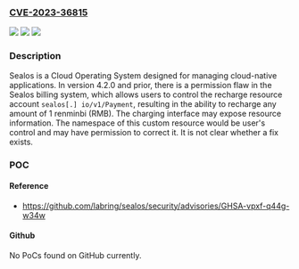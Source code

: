 ### [CVE-2023-36815](https://cve.mitre.org/cgi-bin/cvename.cgi?name=CVE-2023-36815)
![](https://img.shields.io/static/v1?label=Product&message=sealos&color=blue)
![](https://img.shields.io/static/v1?label=Version&message=%3D%20%3C%3D%204.2.0%20&color=brighgreen)
![](https://img.shields.io/static/v1?label=Vulnerability&message=CWE-862%3A%20Missing%20Authorization&color=brighgreen)

### Description

Sealos is a Cloud Operating System designed for managing cloud-native applications. In version 4.2.0 and prior, there is a permission flaw in the Sealos billing system, which allows users to control the recharge resource account `sealos[.] io/v1/Payment`, resulting in the ability to recharge any amount of 1 renminbi (RMB). The charging interface may expose resource information. The namespace of this custom resource would be user's control and may have permission to correct it. It is not clear whether a fix exists.

### POC

#### Reference
- https://github.com/labring/sealos/security/advisories/GHSA-vpxf-q44g-w34w

#### Github
No PoCs found on GitHub currently.

